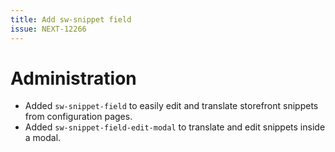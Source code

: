 ```yaml
---
title: Add sw-snippet field
issue: NEXT-12266
---
```

# Administration
* Added `sw-snippet-field` to easily edit and translate storefront snippets from configuration pages.
* Added `sw-snippet-field-edit-modal` to translate and edit snippets inside a modal.
